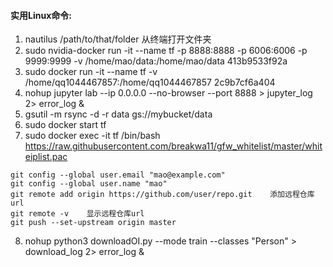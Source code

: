#### 实用Linux命令:
1. nautilus /path/to/that/folder 从终端打开文件夹
2. sudo nvidia-docker run -it --name tf -p 8888:8888 -p 6006:6006 -p 9999:9999 -v /home/mao/data:/home/mao/data 413b9533f92a
3. sudo docker run -it --name tf -v /home/qq1044467857:/home/qq1044467857 2c9b7cf6a404
4. nohup jupyter lab --ip 0.0.0.0 --no-browser --port 8888 > jupyter_log 2> error_log &
5. gsutil -m rsync -d -r data gs://mybucket/data
6. sudo docker start tf
7. sudo docker exec -it tf /bin/bash
https://raw.githubusercontent.com/breakwa11/gfw_whitelist/master/whiteiplist.pac
```
git config --global user.email "mao@example.com"
git config --global user.name "mao"
git remote add origin https://github.com/user/repo.git    添加远程仓库url
git remote -v    显示远程仓库url
git push --set-upstream origin master
```
8. nohup python3 downloadOI.py --mode train --classes "Person" > download_log 2> error_log &